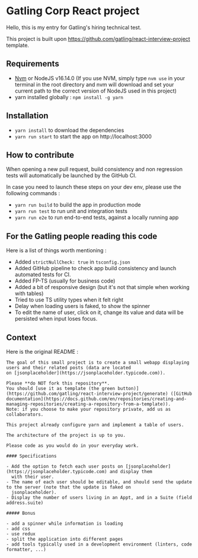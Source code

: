 # Gatling Corp React project

Hello, this is my entry for Gatling's hiring technical test.

This project is built upon https://github.com/gatling/react-interview-project template.

## Requirements

- [Nvm](https://github.com/nvm-sh/nvm) or NodeJS v16.14.0 (If you use NVM, simply type `nvm use` in your terminal in the root directory and nvm will download and set your current path to the correct version of NodeJS used in this project)
- yarn installed globally : `npm install -g yarn`

## Installation

- `yarn install` to download the dependencies
- `yarn run start` to start the app on http://localhost:3000

## How to contribute

When opening a new pull request, build consistency and non regression tests will automatically be launched by the GitHub CI.

In case you need to launch these steps on your dev env, please use the following commands :

- `yarn run build` to build the app in production mode
- `yarn run test` to run unit and integration tests
- `yarn run e2e` to run end-to-end tests, against a locally running app

## For the Gatling people reading this code

Here is a list of things worth mentioning :

- Added `strictNullCheck: true` in `tsconfig.json`
- Added GitHub pipeline to check app build consistency and launch automated tests for CI.
- Added FP-TS (usually for business code)
- Added a bit of responsive design (but it's not that simple when working with tables)
- Tried to use TS utility types when it felt right
- Delay when loading users is faked, to show the spinner
- To edit the name of user, click on it, change its value and data will be persisted when input loses focus.

## Context

Here is the original README :

```
The goal of this small project is to create a small webapp displaying users and their related posts (data are located
on [jsonplaceholder](https://jsonplaceholder.typicode.com)). 

Please **do NOT fork this repository**.
You should [use it as template (the green button)](https://github.com/gatling/react-interview-project/generate) ([GitHub documentation](https://docs.github.com/en/repositories/creating-and-managing-repositories/creating-a-repository-from-a-template)).
Note: if you choose to make your repository private, add us as collaborators.

This project already configure yarn and implement a table of users.

The architecture of the project is up to you.

Please code as you would do in your everyday work.

#### Specifications

- Add the option to fetch each user posts on [jsonplaceholder](https://jsonplaceholder.typicode.com) and display them 
  with their user.
- The name of each user should be editable, and should send the update to the server (note that the update is faked on
  jsonplaceholder).
- Display the number of users living in an Appt, and in a Suite (field address.suite)

##### Bonus

- add a spinner while information is loading
- add css
- use redux
- split the application into different pages
- add tools typically used in a development environment (linters, code formatter, ...)
``` 
